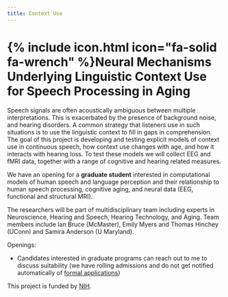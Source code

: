 ```yaml
---
title: Context Use
---
```


# {% include icon.html icon="fa-solid fa-wrench" %}Neural Mechanisms Underlying Linguistic Context Use for Speech Processing in Aging

Speech signals are often acoustically ambiguous between multiple interpretations.
This is exacerbated by the presence of background noise, and hearing disorders.
A common strategy that listeners use in such situations is to use the linguistic context to fill in gaps in comprehension.
The goal of this project is developing and testing explicit models of context use in continuous speech, how context use changes with age, and how it interacts with hearing loss.
To test these models we will collect EEG and fMRI data, together with a range of cognitive and hearing related measures.

We have an opening for
a **graduate student** interested in 
computational models of human speech and language perception 
and their relationship to human speech processing, 
cognitive aging,
and neural data (EEG, functional and structural MRI).

The researchers will be part of multidisciplinary team including experts in Neuroscience, Hearing and Speech, Hearing Technology, and Aging. 
Team members include Ian Bruce (McMaster), Emily Myers and Thomas Hinchey (UConn) and Samira Anderson (U Maryland).

Openings:

 - Candidates interested in graduate programs can reach out to me to discuss suitability (we have rolling admissions and do not get notified automatically of [formal applications](https://applygrad.mcmaster.ca/portal/start_your_app))

This project is funded by [NIH](https://reporter.nih.gov/search/S0ABSkf4iE2GqIQnNxTKsg/project-details/10804052).
